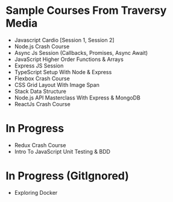 # Sample Courses From Traversy Media

- Javascript Cardio [Session 1, Session 2]
- Node.js Crash Course
- Async Js Session (Callbacks, Promises, Async Await)
- JavaScript Higher Order Functions & Arrays
- Express JS Session
- TypeScript Setup With Node & Express
- Flexbox Crash Course
- CSS Grid Layout With Image Span
- Stack Data Structure
- Node.js API Masterclass With Express & MongoDB
- ReactJs Crash Course

# In Progress

- Redux Crash Course
- Intro To JavaScript Unit Testing & BDD

# In Progress (GitIgnored)

- Exploring Docker
